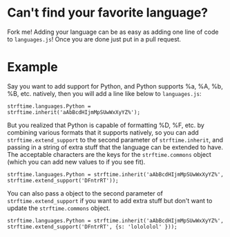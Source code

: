 # Can't find your favorite language?
Fork me! Adding your language can be as easy as adding one line of code to `languages.js`! Once you are done just put in a pull request.

# Example
Say you want to add support for Python, and Python supports %a, %A, %b, %B, etc. natively, then you will add a line like below to `languages.js`:

    strftime.languages.Python = strftime.inherit('aAbBcdHIjmMpSUwWxXyYZ%');

But you realized that Python is capable of formatting %D, %F, etc. by combining various formats that it supports natively, so you can add `strftime.extend_support`
to the second parameter of `strftime.inherit`, and passing in a string of extra stuff that the language can be extended to have. The acceptable characters are 
the keys for the `strftime.commons` object (which you can add new values to if you see fit).

    strftime.languages.Python = strftime.inherit('aAbBcdHIjmMpSUwWxXyYZ%', strftime.extend_support('DFntrRT'));

You can also pass a object to the second parameter of `strftime.extend_support` if you want to add extra stuff but don't want to update the `strftime.commons` object.

    strftime.languages.Python = strftime.inherit('aAbBcdHIjmMpSUwWxXyYZ%', strftime.extend_support('DFntrRT', {s: 'lolololol' }));
